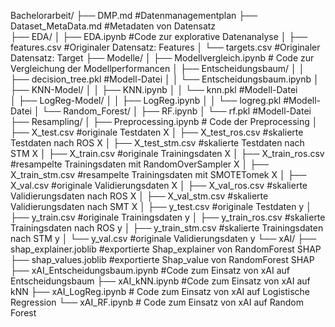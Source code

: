 Bachelorarbeit/
├── DMP.md #Datenmanagementplan
├── Dataset_MetaData.md #Metadaten von Datensatz  
├── EDA/
│   ├── EDA.ipynb #Code zur explorative Datenanalyse
│   ├── features.csv #Originaler Datensatz: Features
│   └── targets.csv #Originaler Datensatz: Target
├── Modelle/
│   ├── Modellvergleich.ipynb # Code zur Vergleichung der Modellperformancen
│   ├── Entscheidungsbaum/
│   │   ├── decision_tree.pkl #Modell-Datei
│   │   └── Entscheidungsbaum.ipynb
│   ├── KNN-Model/
│   │   ├── KNN.ipynb
│   │   └── knn.pkl #Modell-Datei  
│   ├── LogReg-Model/
│   │   ├── LogReg.ipynb
│   │   └── logreg.pkl #Modell-Datei
│   └── Random_Forest/
│       ├── RF.ipynb
│       └── rf.pkl #Modell-Datei
├── Resampling/
│   ├── Preprocessing.ipynb # Code der Preprocessing
│   ├── X_test.csv #originale Testdaten X
│   ├── X_test_ros.csv #skalierte Testdaten nach ROS X
│   ├── X_test_stm.csv #skalierte Testdaten nach STM X
│   ├── X_train.csv #originale Trainingsdaten X
│   ├── X_train_ros.csv #resampelte Trainingsdaten mit RandomOverSampler X
│   ├── X_train_stm.csv #resampelte Trainingsdaten mit SMOTETomek X
│   ├── X_val.csv #originale Validierungsdaten X
│   ├── X_val_ros.csv #skalierte Validierungsdaten nach ROS X
│   ├── X_val_stm.csv #skalierte Validierungsdaten nach SMT X
│   ├── y_test.csv #originale Testdaten y
│   ├── y_train.csv #originale Trainingsdaten y
│   ├── y_train_ros.csv #skalierte Trainingsdaten nach ROS y
│   ├── y_train_stm.csv #skalierte Trainingsdaten nach STM y
│   └── y_val.csv #originale Validierungsdaten y
└── xAI/
    ├── shap_explainer.joblib #exportierte Shap_explainer von RandomForest SHAP
    ├── shap_values.joblib #exportierte Shap_value von RandomForest SHAP
    ├── xAI_Entscheidungsbaum.ipynb #Code zum Einsatz von xAI auf Entscheidungsbaum
    ├── xAI_kNN.ipynb #Code zum Einsatz von xAI auf kNN
    ├── xAI_LogReg.ipynb # Code zum Einsatz von xAI auf Logistische Regression
    └── xAI_RF.ipynb # Code zum Einsatz von xAI auf Random Forest
